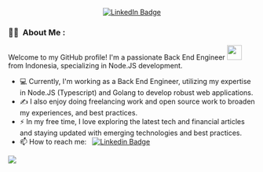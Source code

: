<p align="center"> 
<a href="https://www.linkedin.com/in/sudtanj"><img src="https://img.shields.io/badge/LinkedIn-blue?style=for-the-badge&logo=linkedin&logoColor=white" alt="LinkedIn Badge"></a>
</p>

### 👨‍💻 &nbsp;About Me :

 Welcome to my GitHub profile! I'm a passionate Back End Engineer <img src="https://media.giphy.com/media/WUlplcMpOCEmTGBtBW/giphy.gif" width="30"> from Indonesia, specializing in Node.JS development. 

- 💻 Currently, I'm working as a Back End Engineer, utilizing my expertise in Node.JS (Typescript) and Golang to develop robust web applications.
- ✍️ I also enjoy doing freelancing work and open source work to broaden my experiences, and best practices.
- ⚡ In my free time, I love exploring the latest tech and financial articles and staying updated with emerging technologies and best practices.
- 📫 How to reach me: &nbsp; [![Linkedin Badge](https://img.shields.io/badge/-Sudono-blue?style=flat&logo=Linkedin&logoColor=white)](https://www.linkedin.com/in/sudtanj)


![](https://komarev.com/ghpvc/?username=sudtanj)

 
<!--
**sudtanj/sudtanj** is a ✨ _special_ ✨ repository because its `README.md` (this file) appears on your GitHub profile.

Here are some ideas to get you started:

- 🔭 I’m currently working on ...
- 🌱 I’m currently learning ...
- 👯 I’m looking to collaborate on ...
- 🤔 I’m looking for help with ...
- 💬 Ask me about ...
- 📫 How to reach me: ...
- 😄 Pronouns: ...
- ⚡ Fun fact: ...
-->
